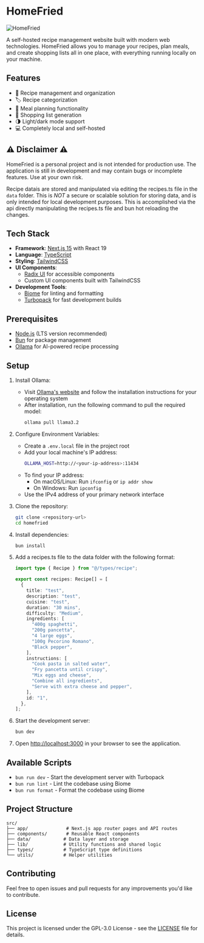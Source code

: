 # HomeFried 

![HomeFried](./src/app/favicon.ico)

A self-hosted recipe management website built with modern web technologies. HomeFried allows you to manage your recipes, plan meals, and create shopping lists all in one place, with everything running locally on your machine.

## Features

- 📝 Recipe management and organization
- 🏷️ Recipe categorization
- 📅 Meal planning functionality
- 🛒 Shopping list generation
- 🌗 Light/dark mode support
- 💻 Completely local and self-hosted

## ⚠️ Disclaimer ⚠️

HomeFried is a personal project and is not intended for production use. The application is still in development and may contain bugs or incomplete features. Use at your own risk.

Recipe datais are stored and manipulated via editing the recipes.ts file in the `data` folder. This is _NOT_ a secure or scalable solution for storing data, and is only intended for local development purposes. This is accomplished via the api directly manipulating the recipes.ts file and bun hot reloading the changes.


## Tech Stack

- **Framework**: [Next.js 15](https://nextjs.org/) with React 19
- **Language**: [TypeScript](https://www.typescriptlang.org/)
- **Styling**: [TailwindCSS](https://tailwindcss.com/)
- **UI Components**: 
  - [Radix UI](https://www.radix-ui.com/) for accessible components
  - Custom UI components built with TailwindCSS
- **Development Tools**:
  - [Biome](https://biomejs.dev/) for linting and formatting
  - [Turbopack](https://turbo.build/pack) for fast development builds

## Prerequisites

- [Node.js](https://nodejs.org/) (LTS version recommended)
- [Bun](https://bun.sh/) for package management
- [Ollama](https://ollama.ai/) for AI-powered recipe processing

## Setup

1. Install Ollama:
   - Visit [Ollama's website](https://ollama.ai/) and follow the installation instructions for your operating system
   - After installation, run the following command to pull the required model:
     ```bash
     ollama pull llama3.2
     ```

2. Configure Environment Variables:
   - Create a `.env.local` file in the project root
   - Add your local machine's IP address:
     ```bash
     OLLAMA_HOST=http://<your-ip-address>:11434
     ```
   - To find your IP address:
     - On macOS/Linux: Run `ifconfig` or `ip addr show`
     - On Windows: Run `ipconfig`
   - Use the IPv4 address of your primary network interface

3. Clone the repository:
   ```bash
   git clone <repository-url>
   cd homefried
   ```

4. Install dependencies:
   ```bash
   bun install
   ```

5. Add a recipes.ts file to the data folder with the following format:
    ```typescript
    import type { Recipe } from "@/types/recipe";

    export const recipes: Recipe[] = [
      {
        title: "test",
        description: "test",
        cuisine: "test",
        duration: "30 mins",
        difficulty: "Medium",
        ingredients: [
          "400g spaghetti",
          "200g pancetta",
          "4 large eggs",
          "100g Pecorino Romano",
          "Black pepper",
        ],
        instructions: [
          "Cook pasta in salted water",
          "Fry pancetta until crispy",
          "Mix eggs and cheese",
          "Combine all ingredients",
          "Serve with extra cheese and pepper",
        ],
        id: "1",
      },
    ];

    ```

5. Start the development server:
   ```bash
   bun dev
   ```

6. Open [http://localhost:3000](http://localhost:3000) in your browser to see the application.

## Available Scripts

- `bun run dev` - Start the development server with Turbopack
- `bun run lint` - Lint the codebase using Biome
- `bun run format` - Format the codebase using Biome

## Project Structure

```
src/
├── app/              # Next.js app router pages and API routes
├── components/       # Reusable React components
├── data/            # Data layer and storage
├── lib/             # Utility functions and shared logic
├── types/           # TypeScript type definitions
└── utils/           # Helper utilities
```

## Contributing

Feel free to open issues and pull requests for any improvements you'd like to contribute.

## License

This project is licensed under the GPL-3.0 License - see the [LICENSE](LICENSE) file for details.
